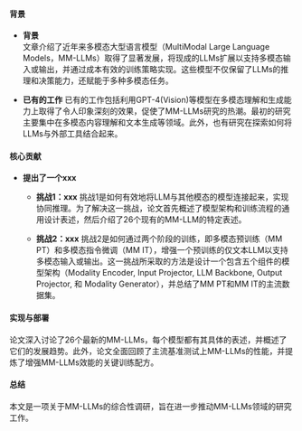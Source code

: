 #### 背景
- **背景**       
    文章介绍了近年来多模态大型语言模型（MultiModal Large Language Models，MM-LLMs）取得了显著发展，将现成的LLMs扩展以支持多模态输入或输出，并通过成本有效的训练策略实现。这些模型不仅保留了LLMs的推理和决策能力，还赋能于多种多模态任务。

- **已有的工作**
    已有的工作包括利用GPT-4(Vision)等模型在多模态理解和生成能力上取得了令人印象深刻的效果，促使了MM-LLMs研究的热潮。最初的研究主要集中在多模态内容理解和文本生成等领域。此外，也有研究在探索如何将LLMs与外部工具结合起来。

#### 核心贡献
- **提出了一个xxx**
    - **挑战1：xxx**
        挑战1是如何有效地将LLM与其他模态的模型连接起来，实现协同推理。为了解决这一挑战，论文首先概述了模型架构和训练流程的通用设计表述，然后介绍了26个现有的MM-LLM的特定表述。

    - **挑战2：xxx**
        挑战2是如何通过两个阶段的训练，即多模态预训练（MM PT）和多模态指令微调（MM IT），增强一个预训练的仅文本LLM以支持多模态输入或输出。这一挑战所采取的方法是设计一个包含五个组件的模型架构（Modality Encoder, Input Projector, LLM Backbone, Output Projector, 和 Modality Generator），并总结了MM PT和MM IT的主流数据集。

#### 实现与部署
论文深入讨论了26个最新的MM-LLMs，每个模型都有其具体的表述，并概述了它们的发展趋势。此外，论文全面回顾了主流基准测试上MM-LLMs的性能，并提炼了增强MM-LLMs效能的关键训练配方。

#### 总结
本文是一项关于MM-LLMs的综合性调研，旨在进一步推动MM-LLMs领域的研究工作。